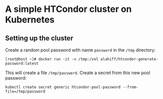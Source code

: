 # A simple HTCondor cluster on Kubernetes
## Setting up the cluster
Create a random pool password with name `password` in the `/tmp` directory:
```
[root@host ~]# docker run -it -v /tmp:/vol alahiff/htcondor-generate-password:latest
```
This will create a file `/tmp/password`. Create a secret from this new pool password:
```
kubectl create secret generic htcondor-pool-password --from-file=/tmp/password
```

